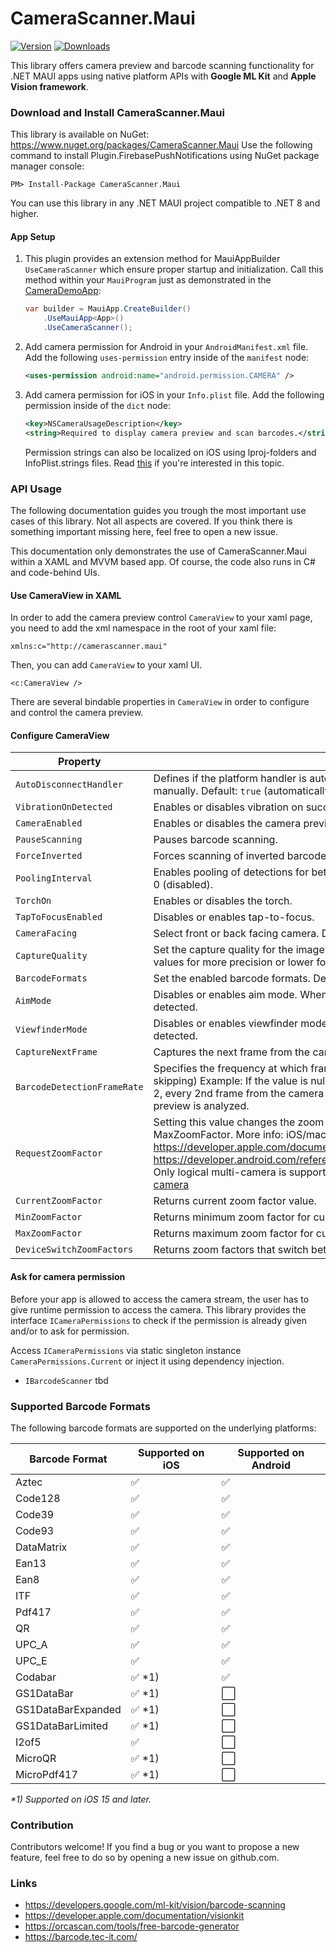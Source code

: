 # CameraScanner.Maui
[![Version](https://img.shields.io/nuget/v/CameraScanner.Maui.svg)](https://www.nuget.org/packages/CameraScanner.Maui)  [![Downloads](https://img.shields.io/nuget/dt/CameraScanner.Maui.svg)](https://www.nuget.org/packages/CameraScanner.Maui)

This library offers camera preview and barcode scanning functionality for .NET MAUI apps using native platform APIs with **Google ML Kit** and **Apple Vision framework**.

### Download and Install CameraScanner.Maui
This library is available on NuGet: https://www.nuget.org/packages/CameraScanner.Maui
Use the following command to install Plugin.FirebasePushNotifications using NuGet package manager console:

    PM> Install-Package CameraScanner.Maui

You can use this library in any .NET MAUI project compatible to .NET 8 and higher.

#### App Setup
1. This plugin provides an extension method for MauiAppBuilder `UseCameraScanner` which ensure proper startup and initialization.
   Call this method within your `MauiProgram` just as demonstrated in the [CameraDemoApp](https://github.com/thomasgalliker/CameraScanner.Maui/tree/develop/Samples):
   ```csharp
   var builder = MauiApp.CreateBuilder()
       .UseMauiApp<App>()
       .UseCameraScanner();
   ```
2. Add camera permission for Android in your `AndroidManifest.xml` file.
   Add the following `uses-permission` entry inside of the `manifest` node:
   ```xml
   <uses-permission android:name="android.permission.CAMERA" />
   ```
3. Add camera permission for iOS in your `Info.plist` file.
   Add the following permission inside of the `dict` node:
   ```xml
   <key>NSCameraUsageDescription</key>
   <string>Required to display camera preview and scan barcodes.</string>
   ```
   Permission strings can also be localized on iOS using lproj-folders and InfoPlist.strings files. Read [this](https://learn.microsoft.com/en-us/dotnet/maui/fundamentals/localization) if you're interested in this topic.

### API Usage
The following documentation guides you trough the most important use cases of this library. Not all aspects are covered. If you think there is something important missing here, feel free to open a new issue.

This documentation only demonstrates the use of CameraScanner.Maui within a XAML and MVVM based app. Of course, the code also runs in C# and code-behind UIs.

#### Use CameraView in XAML
In order to add the camera preview control `CameraView` to your xaml page, you need to add the xml namespace in the root of your xaml file:
```xaml
xmlns:c="http://camerascanner.maui"
```

Then, you can add `CameraView` to your xaml UI.
```xaml
<c:CameraView />
```
There are several bindable properties in `CameraView` in order to configure and control the camera preview.

#### Configure CameraView

| Property                    | Description                                                                                                                                                                                                                                  |
|-----------------------------|------------------------------------------------------------------------------------------------------------------------------------------------------------------------------------------------------------------------------------------|
| `AutoDisconnectHandler`     | Defines if the platform handler is automatically disconnected or if `Handler.DisconnectHandler();` is called manually. Default: `true` (automatically disconnected)                                                                        |
| `VibrationOnDetected`       | Enables or disables vibration on successful barcode detection. Default: `false`                                                                                                                                                          |
| `CameraEnabled`             | Enables or disables the camera preview. Default: `true`                                                                                                                                                                                   |
| `PauseScanning`             | Pauses barcode scanning.                                                                                                                                                                                                                  |
| `ForceInverted`             | Forces scanning of inverted barcodes. Reduces performance significantly. Android only.                                                                                                                                                    |
| `PoolingInterval`           | Enables pooling of detections for better detection of multiple barcodes at once. Value in milliseconds. Default: 0 (disabled).                                                                                                            |
| `TorchOn`                   | Enables or disables the torch.                                                                                                                                                                                                            |
| `TapToFocusEnabled`         | Disables or enables tap-to-focus.                                                                                                                                                                                                         |
| `CameraFacing`              | Select front or back facing camera. Default: `CameraFacing.Back`                                                                                                                                                                           |
| `CaptureQuality`            | Set the capture quality for the image analysis. Recommended and default value is Medium. Use the highest values for more precision or lower for fast scanning.                                                                             |
| `BarcodeFormats`            | Set the enabled barcode formats. Default: `BarcodeFormats.All`.                                                                                                                                                                            |
| `AimMode`                   | Disables or enables aim mode. When enabled only barcode that is in the center of the preview will be detected.                                                                                                                             |
| `ViewfinderMode`            | Disables or enables viewfinder mode. When enabled only barcode that is visible in the preview will be detected.                                                                                                                            |
| `CaptureNextFrame`          | Captures the next frame from the camera feed.                                                                                                                                                                                              |
| `BarcodeDetectionFrameRate` | Specifies the frequency at which frames are processed for barcode detection. Default: null (no frame skipping) Example: If the value is null, 0 or 1, every frame from the camera preview is analyzed. If the value is 2, every 2nd frame from the camera preview is analyzed. If the value is 3, every 3rd frame from the camera preview is analyzed. |
| `RequestZoomFactor`         | Setting this value changes the zoom factor of the camera. Value has to be between MinZoomFactor and MaxZoomFactor. More info: iOS/macOS - https://developer.apple.com/documentation/avfoundation/avcapturedevice/zoom Android - https://developer.android.com/reference/kotlin/androidx/camera/view/CameraController#setZoomRatio(float) Only logical multi-camera is supported - https://developer.android.com/media/camera/camera2/multi-camera  |
| `CurrentZoomFactor`         | Returns current zoom factor value.                                                                                                                                                                                                        |
| `MinZoomFactor`             | Returns minimum zoom factor for current camera.                                                                                                                                                                                            |
| `MaxZoomFactor`             | Returns maximum zoom factor for current camera.                                                                                                                                                                                            |
| `DeviceSwitchZoomFactors`   | Returns zoom factors that switch between camera lenses. Supported on iOS only.                                                                                                                                                             |

#### Ask for camera permission
Before your app is allowed to access the camera stream, the user has to give runtime permission to access the camera. This library provides the interface `ICameraPermissions` to check if the permission is already given and/or to ask for permission. 

Access `ICameraPermissions` via static singleton instance `CameraPermissions.Current` or inject it using dependency injection.


- `IBarcodeScanner` tbd

### Supported Barcode Formats
The following barcode formats are supported on the underlying platforms:

| Barcode Format       | Supported on iOS       | Supported on Android     |
|----------------------|------------------------|--------------------------|
| Aztec                | :white_check_mark:     | :white_check_mark:       |
| Code128              | :white_check_mark:     | :white_check_mark:       |
| Code39               | :white_check_mark:     | :white_check_mark:       |
| Code93               | :white_check_mark:     | :white_check_mark:       |
| DataMatrix           | :white_check_mark:     | :white_check_mark:       |
| Ean13                | :white_check_mark:     | :white_check_mark:       |
| Ean8                 | :white_check_mark:     | :white_check_mark:       |
| ITF                  | :white_check_mark:     | :white_check_mark:       |
| Pdf417               | :white_check_mark:     | :white_check_mark:       |
| QR                   | :white_check_mark:     | :white_check_mark:       |
| UPC_A                | :white_check_mark:     | :white_check_mark:       |
| UPC_E                | :white_check_mark:     | :white_check_mark:       |
| Codabar              | :white_check_mark: *1) | :white_check_mark:       |
| GS1DataBar           | :white_check_mark: *1) | :white_large_square:     |
| GS1DataBarExpanded   | :white_check_mark: *1) | :white_large_square:     |
| GS1DataBarLimited    | :white_check_mark: *1) | :white_large_square:     |
| I2of5                | :white_check_mark:     | :white_large_square:     |
| MicroQR              | :white_check_mark: *1) | :white_large_square:     |
| MicroPdf417          | :white_check_mark: *1) | :white_large_square:     |

_*1) Supported on iOS 15 and later._

### Contribution
Contributors welcome! If you find a bug or you want to propose a new feature, feel free to do so by opening a new issue on github.com.

### Links
- https://developers.google.com/ml-kit/vision/barcode-scanning
- https://developer.apple.com/documentation/visionkit
- https://orcascan.com/tools/free-barcode-generator
- https://barcode.tec-it.com/
